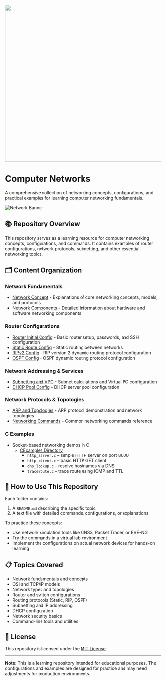<img src="https://media1.giphy.com/media/v1.Y2lkPTc5MGI3NjExbmdjZXo3eWtnM2ZxcDh1Mm85aHdrMWJxejNvemZ1OHE2cmdsajJ3YSZlcD12MV9pbnRlcm5hbF9naWZfYnlfaWQmY3Q9Zw/A06UFEx8jxEwU/giphy.gif" width="505">

# Computer Networks 

A comprehensive collection of networking concepts, configurations, and practical examples for learning computer networking fundamentals.

![Network Banner](https://img.shields.io/badge/Computer-Networks-blue?style=for-the-badge)

## 📚 Repository Overview

This repository serves as a learning resource for computer networking concepts, configurations, and commands. It contains examples of router configurations, network protocols, subnetting, and other essential networking topics.

## 🗂️ Content Organization

### Network Fundamentals
- [Network Concept](./code/NetworkConcept/) - Explanations of core networking concepts, models, and protocols
- [Network Components](./code/NetworkComponents/) - Detailed information about hardware and software networking components

### Router Configurations
- [Router Initial Config](./code/RouterInitialConfig/) - Basic router setup, passwords, and SSH configuration
- [Static Route Config](./code/StaticRouteConfig/) - Static routing between networks
- [RIPv2 Config](./code/RIPv2Config/) - RIP version 2 dynamic routing protocol configuration
- [OSPF Config](./code/OSPFConfig/) - OSPF dynamic routing protocol configuration

### Network Addressing & Services
- [Subnetting and VPC](./code/SubnettingAndVPC/) - Subnet calculations and Virtual PC configuration
- [DHCP Pool Config](./code/DHCPPoolConfig/) - DHCP server pool configuration

### Network Protocols & Topologies
- [ARP and Topologies](./code/ARPandTopologies/) - ARP protocol demonstration and network topologies
- [Networking Commands](./code/NetworkingCommands/) - Common networking commands reference

### C Examples
- Socket-based networking demos in C
  - [CExamples Directory](./code/CExamples)
    - `http_server.c` – simple HTTP server on port 8000
    - `http_client.c` – basic HTTP GET client
    - `dns_lookup.c` – resolve hostnames via DNS
    - `traceroute.c` – trace route using ICMP and TTL

## 🔧 How to Use This Repository

Each folder contains:
1. A `README.md` describing the specific topic
2. A text file with detailed commands, configurations, or explanations

To practice these concepts:
- Use network simulation tools like GNS3, Packet Tracer, or EVE-NG
- Try the commands in a virtual lab environment
- Implement the configurations on actual network devices for hands-on learning

## 📋 Topics Covered

- Network fundamentals and concepts
- OSI and TCP/IP models
- Network types and topologies
- Router and switch configurations
- Routing protocols (Static, RIP, OSPF)
- Subnetting and IP addressing
- DHCP configuration
- Network security basics
- Command-line tools and utilities

## 📝 License

This repository is licensed under the [MIT License](./LICENSE).

---

**Note**: This is a learning repository intended for educational purposes. The configurations and examples are designed for practice and may need adjustments for production environments.
